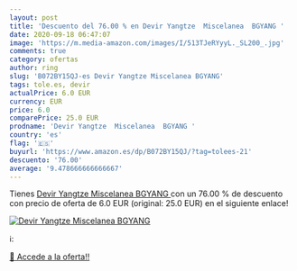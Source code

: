 ```yaml
---
layout: post
title: 'Descuento del 76.00 % en Devir Yangtze  Miscelanea  BGYANG '
date: 2020-09-18 06:47:07
image: 'https://m.media-amazon.com/images/I/513TJeRYyyL._SL200_.jpg'
comments: true
category: ofertas
author: ring
slug: 'B072BY15QJ-es Devir Yangtze Miscelanea BGYANG'
tags: tole.es, devir
actualPrice: 6.0 EUR
currency: EUR
price: 6.0
comparePrice: 25.0 EUR
prodname: 'Devir Yangtze  Miscelanea  BGYANG '
country: 'es'
flag: '🇪🇸'
buyurl: 'https://www.amazon.es/dp/B072BY15QJ/?tag=tolees-21'
descuento: '76.00'
average: '9.478666666666667'
---
```


Tienes [Devir Yangtze  Miscelanea  BGYANG ](https://www.amazon.es/dp/B072BY15QJ/?tag=tolees-21) con un 76.00 % de descuento con precio de oferta de 6.0 EUR (original: 25.0 EUR) en el siguiente enlace!

[![Devir Yangtze  Miscelanea  BGYANG ](https://m.media-amazon.com/images/I/513TJeRYyyL._SL200_.jpg)](https://www.amazon.es/dp/B072BY15QJ/?tag=tolees-21)

ℹ️:


[🛒 Accede a la oferta!!](https://www.amazon.es/dp/B072BY15QJ/?tag=tolees-21)
